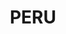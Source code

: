 ---
title: PERU
crosslinks:
- place
- autotldr
- argentina
- Paladins
- notArgentina
- GreenLattice
- papertowns
- mexico
- HIMYM
- DeepGreenResistance
- latinos
- xkcd
- chile
- The_Donald
- placehearts
- science
- Suomi
- todayilearned
---
